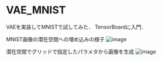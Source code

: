 # VAE_MNIST
VAEを実装してMNISTで試してみた．
TensorBoardに入門．


MNIST画像の潜在空間への埋め込みの様子
![image](https://github.com/ryoryon66/VAE_MNIST/assets/46624038/65fce0a3-a0ec-40d1-9929-76205a048784)

潜在空間でグリッドで指定したパラメタから画像を生成
![image](https://github.com/ryoryon66/VAE_MNIST/assets/46624038/15927f2f-ad2c-4833-9161-44a17f4c275a)
